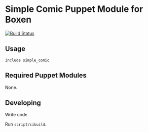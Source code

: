 # Simple Comic Puppet Module for Boxen
[![Build Status](https://travis-ci.org/boxen/puppet-simple_comic.png?branch=master)](https://travis-ci.org/boxen/puppet-simple_comic)

## Usage

```puppet
include simple_comic
```

## Required Puppet Modules

None.

## Developing

Write code.

Run `script/cibuild`.
